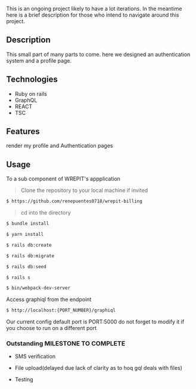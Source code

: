 This is an ongoing project likely to have a lot iterations. In the meantime here is a brief description for those who intend to navigate around this project.
## Description

This small part of many parts to come. here we designed an authentication system and a profile page.

## Technologies

- Ruby on rails
- GraphQL
- REACT
- TSC

## Features
render my profile and Authentication pages

## Usage

To a sub component of WREPIT's appplication

> Clone the repository to your local machine if invited

```sh
$ https://github.com/renepuentes0718/wrepit-billing
```
> cd into the directory

```sh
$ bundle install
```

```sh
$ yarn install
```

```sh
$ rails db:create
```

```sh
$ rails db:migrate
```

```sh
$ rails db:seed
```

```sh
$ rails s
```

```sh
$ bin/webpack-dev-server
```
Access graphiql from the endpoint

```sh
$ http://localhost:{PORT_NUMBER}/graphiql
```
Our current config default port is PORT:5000 do not forget to modify it if you choose to run on a different port

### Outstanding MILESTONE TO COMPLETE

- SMS verification

- File upload(delayed due lack of clarity as to hoq gql deals with files)

- Testing